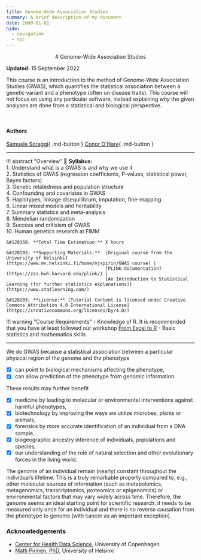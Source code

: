 ```yaml
---
title: Genome-Wide Association Studies
summary: A brief description of my document.
date: 2000-01-01
hide:
  - navigation
  - toc
---
```


<!--
# Put above to hide navigation (left), toc (right) or footer (bottom)

hide:
  - navigation 
  - toc
  - footer 

# You should hide the navigation if there are no subsections
# You should hide the Table of Contents if there are no important titles
-->

<center>
# Genome-Wide Association Studies
</center>

**Updated:** 15 September 2022

This course is an introduction to the method of Genome-Wide Association Studies (GWAS), which quantifies the statistical 
association between a genetic variant and a phenotype (often on disease traits). This course will not focus on using any 
particular software, instead explaining *why* the given analyses are done from a statistical and biological perspective. 

<br>

<!-- AUTHORS -->
<!-- Format: [author name](link to author page){ .md-button } -->
<h4>Authors</h4>

[Samuele Soraggi](https://www.linkedin.com/in/samuelesoraggi/){ .md-button }
[Conor O'Hare](https://github.com/conor-ohare){ .md-button }

<hr>

<!-- OVERVIEW OF COURSE -->
!!! abstract "Overview"
    &#128172; **Syllabus:**    
        1. Understand what is a GWAS is and why we use it  
        2. Statistics of GWAS (regression coefficients, P-values, statistical power, Bayes factors)  
        3. Genetic relatedness and population structure  
        4. Confounding and covariates in GWAS  
        5. Haplotypes, linkage disequilibrum, imputation, fine-mapping  
        6. Linear mixed models and heritability  
        7. Summary statistics and meta-analysis  
        8. Mendelian randomization  
        9. Success and critisism of GWAS  
        10. Human genetics research at FIMM  

    &#128368; **Total Time Estimation:** X hours  

    &#128193; **Supporting Materials:**  [Original course from the University of Helsinki](https://www.mv.helsinki.fi/home/mjxpirin/GWAS_course) | 
                                         [PLINK documentation](https://zzz.bwh.harvard.edu/plink/) | 
                                         [An Introduction to Statistical Learning (for further statistics explanations)](https://www.statlearning.com/)

    &#128203; **License:** [Tutorial Content is licensed under Creative Commons Attribution 4.0 International License](https://creativecommons.org/licenses/by/4.0/)


!!! warning "Course Requirements"
    - Knowledge of R. It is recommended that you have at least followed our workshop [From Excel to R](https://github.com/Center-for-Health-Data-Science/FromExceltoR)
    - Basic statistics and mathematics skills

<hr>

We do GWAS because a statistical association between a particular physical region of the genome and the phenotype  

- [x] can point to biological mechanisms affecting the phenotype,  
- [x] can allow prediction of the phenotype from genomic information.  

These results may further benefit  

- [x] medicine by leading to molecular or environmental interventions against harmful phenotypes,  
- [x] biotechnology by improving the ways we utilize microbes, plants or animals,  
- [x] forensics by more accurate identification of an individual from a DNA sample,  
- [x] biogeographic ancestry inference of individuals, populations and species,  
- [x] our understanding of the role of natural selection and other evolutionary forces in the living world.  

The genome of an individual remain (nearly) constant throughout the individual’s lifetime. This is a truly remarkable property compared to, e.g., other molecular sources of information (such as metabolomics, metagenomics, transcriptomics, proteomics or epigenomics) or environmental factors that may vary widely across time. Therefore, the genome seems an ideal starting point for scientific research: it needs to be measured only once for an individual and there is no reverse causation from the phenotype to genome (with cancer as an important exception).

### Acknowledgements

- [Center for Health Data Science](https://heads.ku.dk/), University of Copenhagen
- [Matti Pirinen, PhD](https://www.mv.helsinki.fi/home/mjxpirin/), University of Helsinki
